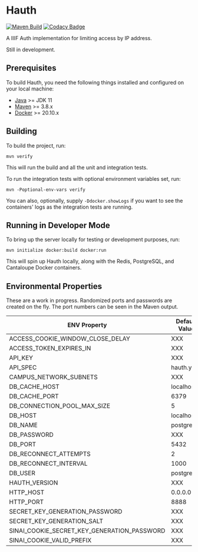 # Hauth

[![Maven Build](https://github.com/uclalibrary/hauth/workflows/Maven%20PR%20Build/badge.svg)](https://github.com/UCLALibrary/hauth/actions) [![Codacy Badge](https://api.codacy.com/project/badge/Grade/f0e9885893cb47499767112f20050cdc)](https://app.codacy.com/gh/UCLALibrary/hauth?utm_source=github.com&utm_medium=referral&utm_content=UCLALibrary/hauth&utm_campaign=Badge_Grade_Settings)

A IIIF Auth implementation for limiting access by IP address.

Still in development.

## Prerequisites

To build Hauth, you need the following things installed and configured on your local machine:

* [Java](https://adoptopenjdk.net/) &gt;= JDK 11
* [Maven](https://maven.apache.org/download.cgi) &gt;= 3.8.x
* [Docker](https://www.docker.com/products/container-runtime) &gt;= 20.10.x

## Building

To build the project, run:

    mvn verify

This will run the build and all the unit and integration tests.

To run the integration tests with optional environment variables set, run:

    mvn -Poptional-env-vars verify

You can also, optionally, supply `-Ddocker.showLogs` if you want to see the containers' logs as the integration tests are running.

## Running in Developer Mode

To bring up the server locally for testing or development purposes, run:

    mvn initialize docker:build docker:run

This will spin up Hauth locally, along with the Redis, PostgreSQL, and Cantaloupe Docker containers.

## Environmental Properties

These are a work in progress. Randomized ports and passwords are created on the fly. The port numbers can be seen in the Maven output.

| ENV Property | Default Value | Required |
| --- | --- | --- |
| ACCESS_COOKIE_WINDOW_CLOSE_DELAY | XXX | No
| ACCESS_TOKEN_EXPIRES_IN | XXX | No |
| API_KEY | XXX | Yes |
| API_SPEC | hauth.yaml | No |
| CAMPUS_NETWORK_SUBNETS | XXX | Yes |
| DB_CACHE_HOST | localhost | No |
| DB_CACHE_PORT | 6379 | No |
| DB_CONNECTION_POOL_MAX_SIZE | 5 | No |
| DB_HOST | localhost | No |
| DB_NAME | postgres | No |
| DB_PASSWORD | XXX | Yes |
| DB_PORT | 5432 | No |
| DB_RECONNECT_ATTEMPTS | 2 | No |
| DB_RECONNECT_INTERVAL | 1000 | No |
| DB_USER | postgres | No |
| HAUTH_VERSION | XXX | Yes |
| HTTP_HOST | 0.0.0.0 | No |
| HTTP_PORT | 8888 | No |
| SECRET_KEY_GENERATION_PASSWORD | XXX | Yes |
| SECRET_KEY_GENERATION_SALT | XXX | Yes |
| SINAI_COOKIE_SECRET_KEY_GENERATION_PASSWORD | XXX | Yes |
| SINAI_COOKIE_VALID_PREFIX | XXX | Yes |

